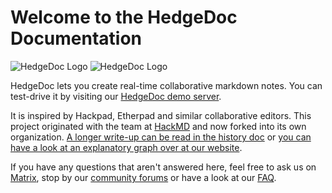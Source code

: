 # Welcome to the HedgeDoc Documentation

<img alt="HedgeDoc Logo" title="HedgeDoc Logo" class="light-mode-only" src="images/hedgedoc_logo_black.svg">
<img alt="HedgeDoc Logo" title="HedgeDoc Logo" class="dark-mode-only" src="images/hedgedoc_logo_white.svg">

HedgeDoc lets you create real-time collaborative markdown notes. You can test-drive
it by visiting our [HedgeDoc demo server][hedgedoc-demo].

It is inspired by Hackpad, Etherpad and similar collaborative editors. This
project originated with the team at [HackMD](https://hackmd.io) and now forked
into its own organization. [A longer write-up can be read in the history doc][hedgedoc-history-details] or [you can have a look at an explanatory graph over at our website][hedgedoc-history].

If you have any questions that aren't answered here, feel free to ask us on [Matrix][matrix.org-url], stop by our [community forums][hedgedoc-community] or have a look at our [FAQ][hedgedoc-faq].


[hedgedoc-demo]: https://demo.hedgedoc.org
[hedgedoc-history]: https://hedgedoc.org/history
[hedgedoc-history-details]: https://hedgedoc.org/history/details
[hedgedoc-faq]: /faq
[matrix.org-url]: https://chat.hedgedoc.org
[hedgedoc-community]: https://community.hedgedoc.org
